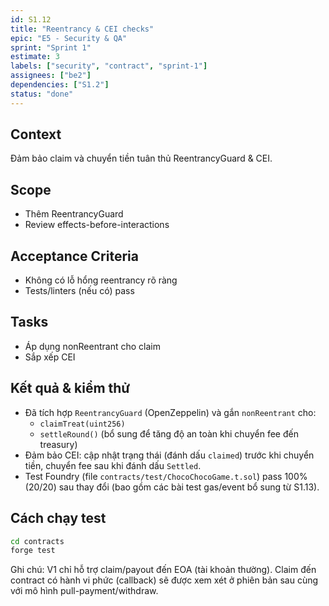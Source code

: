 ```yaml
---
id: S1.12
title: "Reentrancy & CEI checks"
epic: "E5 - Security & QA"
sprint: "Sprint 1"
estimate: 3
labels: ["security", "contract", "sprint-1"]
assignees: ["be2"]
dependencies: ["S1.2"]
status: "done"
---
```


## Context
Đảm bảo claim và chuyển tiền tuân thủ ReentrancyGuard & CEI.

## Scope
- Thêm ReentrancyGuard
- Review effects-before-interactions

## Acceptance Criteria
- Không có lỗ hổng reentrancy rõ ràng
- Tests/linters (nếu có) pass

## Tasks
- Áp dụng nonReentrant cho claim
- Sắp xếp CEI

## Kết quả & kiểm thử
- Đã tích hợp `ReentrancyGuard` (OpenZeppelin) và gắn `nonReentrant` cho:
	- `claimTreat(uint256)`
	- `settleRound()` (bổ sung để tăng độ an toàn khi chuyển fee đến treasury)
- Đảm bảo CEI: cập nhật trạng thái (đánh dấu `claimed`) trước khi chuyển tiền, chuyển fee sau khi đánh dấu `Settled`.
- Test Foundry (file `contracts/test/ChocoChocoGame.t.sol`) pass 100% (20/20) sau thay đổi (bao gồm các bài test gas/event bổ sung từ S1.13).

## Cách chạy test
```bash
cd contracts
forge test
```

Ghi chú: V1 chỉ hỗ trợ claim/payout đến EOA (tài khoản thường). Claim đến contract có hành vi phức (callback) sẽ được xem xét ở phiên bản sau cùng với mô hình pull-payment/withdraw.

